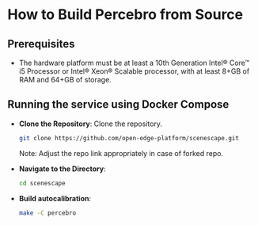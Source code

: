# How to Build Percebro from Source

## Prerequisites

- The hardware platform must be at least a 10th Generation Intel® Core™ i5 Processor or Intel® Xeon® Scalable processor, with at least 8+GB of RAM and 64+GB of storage.

## Running the service using Docker Compose

- **Clone the Repository**:
   Clone the repository.

   ```bash
   git clone https://github.com/open-edge-platform/scenescape.git
   ```
   Note: Adjust the repo link appropriately in case of forked repo.

- **Navigate to the Directory**:

   ```bash
   cd scenescape
   ```

- **Build autocalibration**:
   ```bash
   make -C percebro
   ```
